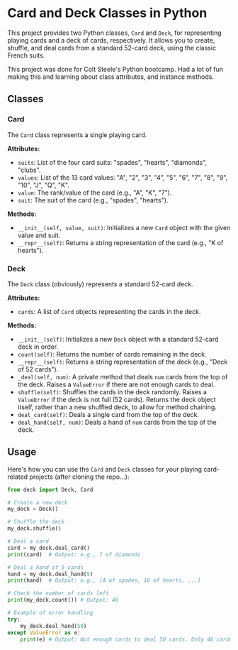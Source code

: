 # Card and Deck Classes in Python

This project provides two Python classes, `Card` and `Deck`, for representing playing cards and a deck of cards, respectively. It allows you to create, shuffle, and deal cards from a standard 52-card deck, using the classic French suits.

This project was done for Colt Steele's Python bootcamp. Had a lot of fun making this and learning about class attributes, and instance methods.

## Classes

### Card

The `Card` class represents a single playing card.

**Attributes:**

*   `suits`: List of the four card suits: "spades", "hearts", "diamonds", "clubs".
*   `values`: List of the 13 card values: "A", "2", "3", "4", "5", "6", "7", "8", "9", "10", "J", "Q", "K".
*   `value`: The rank/value of the card (e.g., "A", "K", "7").
*   `suit`: The suit of the card (e.g., "spades", "hearts").

**Methods:**

*   `__init__(self, value, suit)`: Initializes a new `Card` object with the given value and suit.
*   `__repr__(self)`: Returns a string representation of the card (e.g., "K of hearts").

### Deck

The `Deck` class (obviously) represents a standard 52-card deck.

**Attributes:**

*   `cards`: A list of `Card` objects representing the cards in the deck.

**Methods:**

*   `__init__(self)`: Initializes a new `Deck` object with a standard 52-card deck in order.
*   `count(self)`: Returns the number of cards remaining in the deck.
*   `__repr__(self)`: Returns a string representation of the deck (e.g., "Deck of 52 cards").
*   `_deal(self, num)`: A private method that deals `num` cards from the top of the deck. Raises a `ValueError` if there are not enough cards to deal.
*   `shuffle(self)`: Shuffles the cards in the deck randomly. Raises a `ValueError` if the deck is not full (52 cards). Returns the deck object itself, rather than a new shuffled deck, to allow for method chaining.
*   `deal_card(self)`: Deals a single card from the top of the deck.
*   `deal_hand(self, num)`: Deals a hand of `num` cards from the top of the deck.

## Usage

Here's how you can use the `Card` and `Deck` classes for your playing card-related projects (after cloning the repo...):

```python
from deck import Deck, Card

# Create a new deck
my_deck = Deck()

# Shuffle the deck
my_deck.shuffle()

# Deal a card
card = my_deck.deal_card()
print(card)  # Output: e.g., 7 of diamonds

# Deal a hand of 5 cards
hand = my_deck.deal_hand(5)
print(hand)  # Output: e.g., [A of spades, 10 of hearts, ...]

# Check the number of cards left
print(my_deck.count()) # Output: 46

# Example of error handling
try:
    my_deck.deal_hand(50)
except ValueError as e:
    print(e) # Output: Not enough cards to deal 50 cards. Only 46 cards left.
